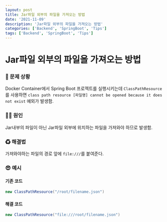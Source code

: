 ```yaml
---
layout: post
title: Jar파일 외부의 파일을 가져오는 방법
date: '2021-11-09'
description: 'Jar파일 외부의 파일을 가져오는 방법'
categories: ['Backend', 'SpringBoot', 'Tips']
tags: ['Backend', 'SpringBoot', 'Tips']
---
```

# Jar파일 외부의 파일을 가져오는 방법

### 🐛 문제 상황

Docker Container에서 Spring Boot 프로젝트를 실행시키는데 `ClassPathResource ` 를 사용하면 `class path resource [파일명] cannot be opened because it does not exist` 예외가 발생함.

### 🏴‍☠️ 원인

Jar내부의 파일이 아닌 Jar파일 외부에 위치하는 파일을 가져와야 하므로 발생함.

### ♻ 해결법

가져와야하는 파일의 경로 앞에 `file:///`를 붙여준다.

### 😎 예시

#### 기존 코드

```java
new ClassPathResource("/root/filename.json")
```

#### 해결 코드

```java
new ClassPathResource("file:///root/filename.json")
```

